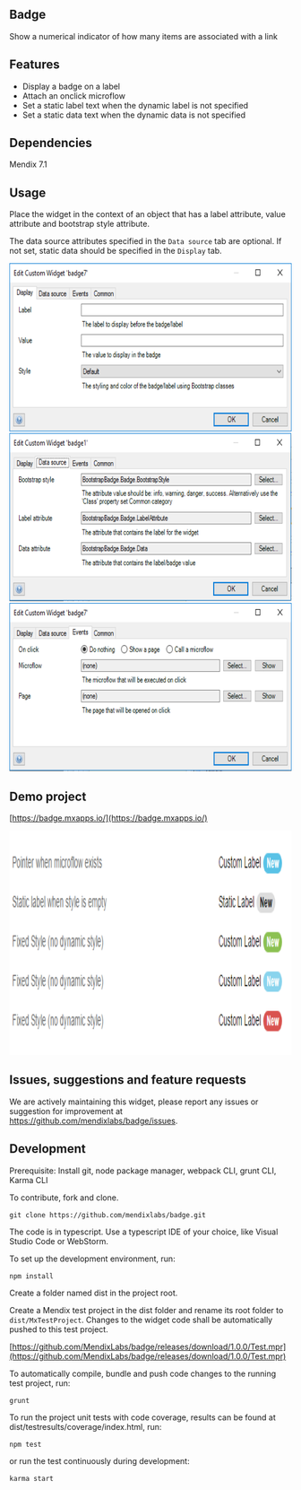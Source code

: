 ## Badge

Show a numerical indicator of how many items are associated with a link

## Features

 * Display a badge on a label
 * Attach an onclick microflow
 * Set a static label text when the dynamic label is not specified
 * Set a static data text when the dynamic data is not specified

## Dependencies

Mendix 7.1

## Usage
Place the widget in the context of an object that has a label attribute, value attribute and bootstrap style attribute.

The data source attributes specified in the `Data source` tab are optional. If not set, static data should be specified in the `Display` tab.

<img src="./assets/Static_attributes.png" width="600px" height="300px" />
<img src="./assets/Data_source.png" width="600px" height="300px" />
<img src="./assets/Behavior.png" width="600px" height="300px" />

## Demo project

[https://badge.mxapps.io/](https://badge.mxapps.io/)

<img src="./assets/demo.png" width="900px" height="400px" />

## Issues, suggestions and feature requests

We are actively maintaining this widget, please report any issues or suggestion for improvement at
https://github.com/mendixlabs/badge/issues.

## Development
Prerequisite: Install git, node package manager, webpack CLI, grunt CLI, Karma CLI

To contribute, fork and clone.

    git clone https://github.com/mendixlabs/badge.git

The code is in typescript. Use a typescript IDE of your choice, like Visual Studio Code or WebStorm.

To set up the development environment, run:

    npm install

Create a folder named dist in the project root.

Create a Mendix test project in the dist folder and rename its root folder to `dist/MxTestProject`. Changes to the widget code shall be automatically pushed to this test project.

[https://github.com/MendixLabs/badge/releases/download/1.0.0/Test.mpr](https://github.com/MendixLabs/badge/releases/download/1.0.0/Test.mpr)

To automatically compile, bundle and push code changes to the running test project, run:

    grunt

To run the project unit tests with code coverage, results can be found at dist/testresults/coverage/index.html, run:

    npm test

or run the test continuously during development:

    karma start
